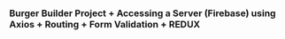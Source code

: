 ### Burger Builder Project + Accessing a Server (Firebase) using Axios + Routing + Form Validation + REDUX